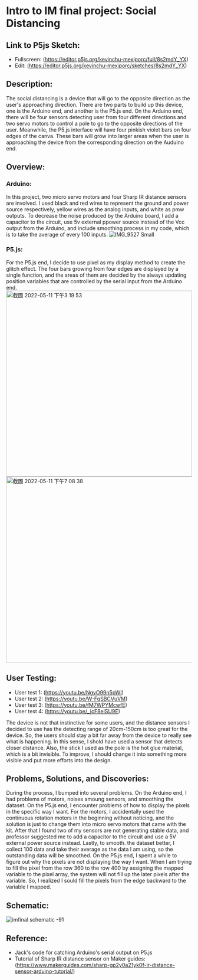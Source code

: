 # Intro to IM final project: Social Distancing

## Link to P5js Sketch:
- Fullscreen: (https://editor.p5js.org/kevinchu-mexiporc/full/8s2mdY_YX)
- Edit: (https://editor.p5js.org/kevinchu-mexiporc/sketches/8s2mdY_YX)

## Description:
The social distancing is a device that will go to the opposite direction as the user's approaching direction. There are two parts to build up this device, one is the Arduino end, and another is the P5.js end. On the Arduino end, there will be four sensors detecting user from four different directions and two servo motors to control a pole to go to the opposite directions of the user. Meanwhile, the P5.js interface will have four pinkish violet bars on four edges of the canva. These bars will grow into larger areas when the user is approaching the device from the corresponding direction on the Auduino end.

## Overview:

### Arduino:
In this project, two micro servo motors and four Sharp IR distance sensors are involved. I used black and red wires to represent the ground and power source respectively, yellow wires as the analog inputs, and white as pmw outputs. To decrease the noise produced by the Arduino board, I add a capacitor to the circuit, use 5v external ppower source instead of the Vcc output from the Arduino, and include smoothing process in my code, which is to take the average of every 100 inputs. 
![IMG_9527 Small](https://user-images.githubusercontent.com/98512579/168000692-c498c5c8-943b-4e65-b7b2-2a253c4fb629.jpeg)

### P5.js:
For the P5.js end, I decide to use pixel as my display method to create the glitch effect. The four bars growing from four edges are displayed by a single function, and the areas of them are decided by the always updating position variables that are controlled by the serial input from the Arduino end. 
<img width="504" alt="截圖 2022-05-11 下午3 19 53" src="https://user-images.githubusercontent.com/98512579/168000569-c13fe112-bb13-448b-a0c7-d4b30e267382.png">
<img width="505" alt="截圖 2022-05-11 下午7 08 38" src="https://user-images.githubusercontent.com/98512579/168000575-c4b1bccb-2bb8-4e58-956a-90242a9489c5.png">

## User Testing:
- User test 1: (https://youtu.be/NgyO99n5pWI)
- User test 2: (https://youtu.be/W-FqSBCVuVM)
- User test 3: (https://youtu.be/fM7WPYMcwfE)
- User test 4: (https://youtu.be/_jcF8elSU9E)

The device is not that instinctive for some users, and the distance sensors I decided to use has the detecting range of 20cm-150cm is too great for the device. So, the users should stay a bit far away from the device to really see what is happening. In this sense, I shold have used a sensor that detects closer distance. Also, the stick I used as the pole is the hot glue material, which is a bit invisible. To improve, I should change it into something more visible and put more efforts into the design.

## Problems, Solutions, and Discoveries:
During the process, I bumped into several problems. On the Arduino end, I had problems of motors, noises amoung sensors, and smoothing the dataset. On the P5.js end, I encounter problems of how to display the pixels in the specific way I want. For the motors, I accidentally used the continuous rotation motors in the beginning without noticing, and the solution is just to change them into micro servo motors that came with the kit. After that I found two of my sensors are not generating stable data, and professor suggested me to add a capacitor to the circuit and use a 5V external power source instead. Lastly, to smooth. the dataset better, I collect 100 data and take their average as the data I am using, so the outstanding data will be smoothed. On the P5.js end, I spent a while to figure out why the pixels are not displaying the way I want. When I am trying to fill the pixel from the row 360 to the row 400 by assigning the mapped variable to the pixel array, the system will not fill up the later pixels after the variable. So, I realized I sould fill the pixels from the edge backward to the variable I mapped.

## Schematic:
![imfinal schematic -91](https://user-images.githubusercontent.com/98512579/167999960-787e14d8-a631-4f0b-93ef-e35c7fa3a801.jpg)

## Reference:
- Jack's code for catching Arduino's serial output on P5.js
- Tutorial of Sharp IR distance sensor on Maker guides: (https://www.makerguides.com/sharp-gp2y0a21yk0f-ir-distance-sensor-arduino-tutorial/)
